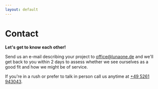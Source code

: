 ```yaml
---
layout: default
---
```


# Contact

**Let's get to know each other!**

Send us an e-mail describing your project to [office@lunaone.de](mailto:office@lunaone.de) and we'll get back to you within 2 days to assess whether we see ourselves as a good fit and how we might be of service.

If you're in a rush or prefer to talk in person call us anytime at [+49 5261 943043](tel:+49-5261-943043).
